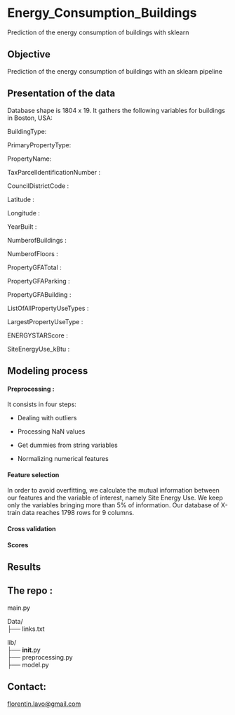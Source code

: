 # Energy_Consumption_Buildings
Prediction of the energy consumption of buildings with sklearn

## Objective
Prediction of the energy consumption of buildings with an sklearn pipeline

## Presentation of the data
Database shape is 1804 x 19. It gathers the following variables for buildings in Boston, USA:

BuildingType: 

PrimaryPropertyType: 

PropertyName:

TaxParcelIdentificationNumber :  	

CouncilDistrictCode :  	

Latitude :  	

Longitude :  	

YearBuilt :  	

NumberofBuildings :  

NumberofFloors :  	

PropertyGFATotal :  	

PropertyGFAParking :  	

PropertyGFABuilding :  	

ListOfAllPropertyUseTypes :  	

LargestPropertyUseType :  	

ENERGYSTARScore :  	

SiteEnergyUse_kBtu :  

## Modeling process 
#### Preprocessing :  
It consists in four steps:  

- Dealing with outliers   

- Processing NaN values

- Get dummies from string variables 

- Normalizing numerical features   

#### Feature selection
In order to avoid overfitting, we calculate the mutual information between our features and the variable of interest, namely Site Energy Use. We keep only the variables bringing more than 5% of information. Our database of X-train data reaches 1798 rows for 9 columns.
  
 
#### Cross validation
#### Scores

## Results 

## The repo :
  
main.py  
  
Data/  
├── links.txt  
  
lib/  
├── __init__.py  
├── preprocessing.py   
├── model.py  


## Contact: 
florentin.lavo@gmail.com
